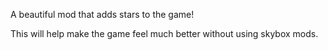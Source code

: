 A beautiful mod that adds stars to the game!

This will help make the game feel much better without using skybox mods.